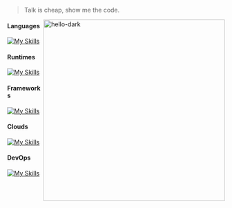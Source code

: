 

> Talk is cheap, show me the code.

<img align="right" src="https://github-readme-stats.vercel.app/api?username=gjuoun&show_icons=true&&count_private=true" alt="hello-dark" height="" width="420" />
  

#### Languages
[![My Skills](https://skillicons.dev/icons?i=typescript,javascript,rust,python)](https://skillicons.dev)


#### Runtimes
[![My Skills](https://skillicons.dev/icons?i=nodejs,deno,workers,wasm)](https://skillicons.dev)


#### Frameworks
[![My Skills](https://skillicons.dev/icons?i=react,tailwind,nextjs,nestjs,express,graphql)](https://skillicons.dev)


#### Clouds
[![My Skills](https://skillicons.dev/icons?i=gcp,aws,azure,cloudflare)](https://skillicons.dev)


#### DevOps
[![My Skills](https://skillicons.dev/icons?i=docker,kubernetes,githubactions)](https://skillicons.dev)
